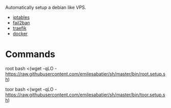Automatically setup a debian like VPS.

- [iptables](http://git.netfilter.org/iptables/)
- [fail2ban](https://github.com/fail2ban/fail2ban)
- [traefik](https://github.com/traefik/traefik)
- [docker](https://github.com/docker)

# Commands
root
    bash <(wget -qLO - https://raw.githubusercontent.com/emilesabatier/sh/master/bin/root.setup.sh)

toor
    bash <(wget -qLO - https://raw.githubusercontent.com/emilesabatier/sh/master/bin/toor.setup.sh)
